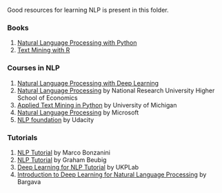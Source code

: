 Good resources for learning NLP is present in this folder. 

### Books ###
1. [Natural Language Processing with Python](http://www.nltk.org/book/)
2. [Text Mining with R](http://www.nltk.org/book/)

### Courses in NLP ###
1. [Natural Language Processing with Deep Learning](https://www.youtube.com/playlist?list=PL3FW7Lu3i5Jsnh1rnUwq_TcylNr7EkRe6)
2. [Natural Language Processing](https://www.coursera.org/learn/language-processing) by National Research University Higher School of Economics
3. [Applied Text Mining in Python](https://www.coursera.org/learn/python-text-mining) by University of Michigan
4. [Natural Language Processing](https://www.edx.org/course/natural-language-processing-nlp-microsoft-dev288x) by Microsoft
5. [NLP foundation](https://in.udacity.com/course/natural-language-processing-nanodegree--nd889-innlp) by Udacity

### Tutorials ###
1. [NLP Tutorial](https://github.com/bonzanini/nlp-tutorial) by Marco Bonzanini
2. [NLP Tutorial](https://github.com/neubig/nlptutorial) by Graham Beubig
3. [Deep Learning for NLP Tutorial](https://github.com/UKPLab/deeplearning4nlp-tutorial) by UKPLab 
4. [Introduction to Deep Learning for Natural Language Processing](https://github.com/rouseguy/DeepLearning-NLP) by Bargava


